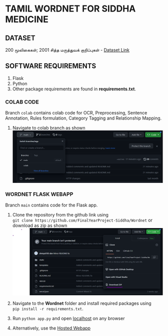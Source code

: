 # TAMIL WORDNET FOR SIDDHA MEDICINE

## DATASET
200 மூலிகைகள்; 2001 சித்த மருத்துவக்  குறிப்புகள் - [Dataset Link](https://drive.google.com/file/d/1J5jMcgrMMK9qSGoCRxL9TBuf9xXQ5YYz/view?usp=sharing) 

## SOFTWARE REQUIREMENTS
1. Flask
2. Python
3. Other package requirements are found in **requirements.txt**.

### COLAB CODE
Branch `colab` contains colab code for OCR, Preprocessing, Sentence Annotation, Rules formulation, Category Tagging and Relationship Mapping. 
1. Navigate to colab branch as shown \
![Branch](branch.png)

### WORDNET FLASK WEBAPP
Branch `main` contains code for the Flask app.

1. Clone the repository from the github link using \
`git clone https://github.com/FinalYearProject-Siddha/Wordnet` or download as zip as shown \
![Downloadzip](zipcode.png)

2. Navigate to the **Wordnet** folder and install required packages using \
`pip install -r requirements.txt`.

3. Run `python app.py` and open [localhost](http://localhost:5000) on any browser 

4. Alternatively, use the [Hosted Webapp](https://wordnet.vercel.app) 